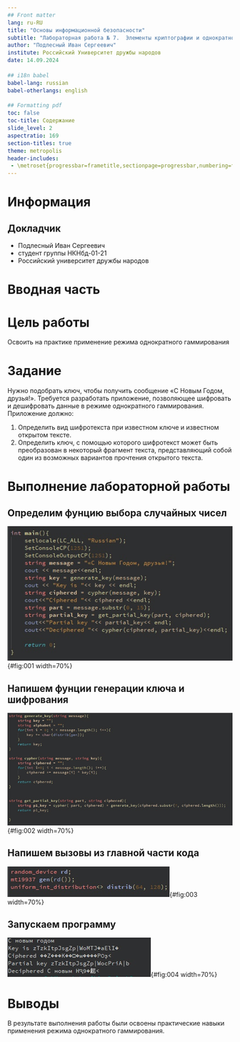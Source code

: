 ```yaml
---
## Front matter
lang: ru-RU
title: "Основы информационной безопасности"
subtitle: "Лабораторная работа № 7.  Элементы криптографии и однократное гаммирование"
author: "Подлесный Иван Сергеевич"
institute: Российский Университет дружбы народов
date: 14.09.2024

## i18n babel
babel-lang: russian
babel-otherlangs: english

## Formatting pdf
toc: false
toc-title: Содержание
slide_level: 2
aspectratio: 169
section-titles: true
theme: metropolis
header-includes:
 - \metroset{progressbar=frametitle,sectionpage=progressbar,numbering=fraction}
---
```


# Информация

## Докладчик

  * Подлесный Иван Сергеевич
  * студент группы НКНбд-01-21
  * Российский университет дружбы народов


# Вводная часть


# Цель работы

Освоить на практике применение режима однократного гаммирования

# Задание 

Нужно подобрать ключ, чтобы получить сообщение «С Новым Годом, друзья!». Требуется разработать приложение, позволяющее шифровать и дешифровать данные в режиме однократного гаммирования. Приложение должно:

1. Определить вид шифротекста при известном ключе и известном открытом тексте.
2. Определить ключ, с помощью которого шифротекст может быть преобразован в некоторый фрагмент текста, представляющий собой один из возможных вариантов прочтения открытого текста.



# Выполнение лабораторной работы

## Определим фунцию выбора случайных чисел

![Подготовка к написанию кода](4.jpg){#fig:001 width=70%}

## Напишем фунции генерации ключа и шифрования

![Основные функции кода](2.jpg){#fig:002 width=70%}

## Напишем вызовы из главной части кода

![Главная часть кода](3.jpg){#fig:003 width=70%}

## Запускаем программу

![Результаты работы программы](1.jpg){#fig:004 width=70%}



# Выводы

В результате выполнения работы были освоены практические навыки применения режима однократного гаммирования.
